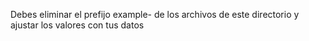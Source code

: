 Debes eliminar el prefijo example- de los archivos de este directorio y ajustar los valores con tus datos